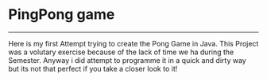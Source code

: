 # PingPong game
______

Here is my first Attempt trying to create the Pong Game in Java. This Project was a volutary exercise because of the lack of time we ha during the Semester. Anyway i did attempt to programme it in a quick and dirty way but its not that perfect if you take a closer look to it!

